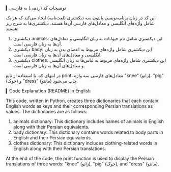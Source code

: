 ▎توضیحات کد (ردمی) به فارسی

این کد در زبان برنامه‌نویسی پایتون سه دیکشنری (لغت‌نامه) ایجاد می‌کند که هر یک شامل واژه‌های انگلیسی و معادل‌های فارسی آن‌ها هستند. دیکشنری‌ها به شرح زیر هستند:

1. دیکشنری animals: این دیکشنری شامل نام حیوانات به زبان انگلیسی و معادل‌های آن‌ها به زبان فارسی است.
2. دیکشنری bady: این دیکشنری شامل واژه‌های مربوط به اعضای بدن به زبان انگلیسی و معادل‌های آن‌ها به زبان فارسی است.
3. دیکشنری clothes: این دیکشنری شامل واژه‌های مربوط به لباس‌ها به زبان انگلیسی و معادل‌های آن‌ها به زبان فارسی است.

در انتهای کد، با استفاده از تابع print، معادل‌های فارسی سه واژه "knee" (زانو)، "pig" (خوک) و "dress" (مانتو) چاپ می‌شود.

▎Code Explanation (README) in English

This code, written in Python, creates three dictionaries that each contain English words as keys and their corresponding Persian translations as values. The dictionaries are as follows:

1. animals dictionary: This dictionary includes names of animals in English along with their Persian equivalents.
2. bady dictionary: This dictionary contains words related to body parts in English and their Persian equivalents.
3. clothes dictionary: This dictionary includes clothing-related words in English along with their Persian translations.

At the end of the code, the print function is used to display the Persian translations of three words: "knee" (زانو), "pig" (خوک), and "dress" (مانتو).
